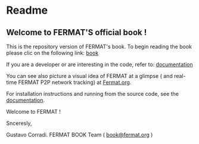 Readme
========= 

Welcome to FERMAT'S  official book ! 
------------------------------------

This is the repository version of FERMAT's book.
To begin reading the book please clic on the following link:
[book](https://github.com/bitDubai/fermat/blob/master/fermat-book/fermat-book.asciidoc)

If you are a developer or are interesting in the code, refer to: 
[documentation](https://github.com/bitDubai/fermat/tree/master/fermat-documentation)

You can see also picture a visual idea of FERMAT at a glimpse ( and real-time FERMAT P2P network tracking) at 
[Fermat.org](http://www.fermat.org).


For installation instructions and running from the source code, see the [documentation](https://github.com/bitDubai/fermat/fermat-documentation).

Welcome to FERMAT !

Snceresly, 

Gustavo Corradi. 
FERMAT BOOK Team
( book@fermat.org ) 
